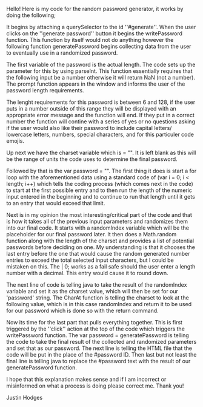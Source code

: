 Hello! Here is my code for the random password generator, it works by doing the following;

It begins by attaching a querySelector to the id ''#generate''. When the user clicks on the ''generate password'' button it begins the writePassword function. This function by itself would not do anything however the following function generatePassword begins collecting data from the user to eventually use in a randomized password.

The first variable of the password is the actual length. The code sets up the parameter for this by using parseInt. This function essentially requires that the following input be a number otherwise it will return NaN (not a number).
The prompt function appears in the window and informs the user of the password length requirements.

The lenght requirements for this password is between 6 and 128, if the user puts in a number outside of this range they will be displayed with an appropriate error message and the function will end. If they put in a correct number the function will contine with a series of yes or no questions asking if the user would also like their password to include capital letters/ lowercase letters, numbers, special characters, and for this particuler code emojis.

Up next we have the charset variable which is = "". It is left blank as this will be the range of units the code uses to determine the final password.

Followed by that is the var password = "". The first thing it does is start a for loop with the aforementioned data using a standard code of (var i = 0; i < length; i++) which tells the coding process (which comes next in the code) to start at the first possible entry and to then run the length of the numeric input entered in the beginning and to continue to run that length until it gets to an entry that would exceed that limit.

Next is in my opinion the most interesting/critical part of the code and that is how it takes all of the previous input parameters and randomizes them into our final code. It starts with a randomIndex variable which will be the placeholder for our final password later. It then does a Math.random function along with the length of the charset and provides a list of potential passwords before deciding on one. My understanding is that it chooses the last entry before the one that would cause the random generated number entries to exceed the total selected input characters, but I could be mistaken on this. The | 0; works as a fail safe should the user enter a length number with a decimal. This entry would cause it to round down.

The next line of code is telling java to take the result of the randomIndex variable and set it as the charset value, which will then be set for our 'password' string. The CharAt function is telling the charset to look at the following value, which is in this case randomIndex and return it to be used for our password which is done so with the return command.

Now its time for the last part that pulls everything together. This is first triggered by the ''click'' action at the top of the code which triggers the writePassword function. The var password = generatePassword is telling the code to take the final result of the collected and randomized parameters and set that as our password. The next line is telling the HTML file that the code will be put in the place of the #password ID. Then last but not least the final line is telling java to replace the #password text with the result of our generatePassword function.

I hope that this explanation makes sense and if I am incorrect or misinformed on what a process is doing please correct me. Thank you!

Justin Hodges


